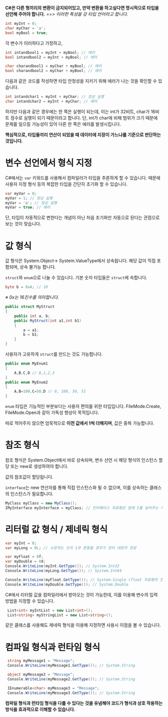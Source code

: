 **C#은 다른 형끼리의 변환이 금지되어있고, 만약 변환을 하고싶다면 명시적으로 타입을 선언해 주어야 합니다.**
_==> 이러한 특성을 강 타입 언어라고 합니다._

```cs
int myInt = 0;
char myChar = 'a';
bool myBool = true;
```
각 변수가 이러하다고 가정하고,

```cs
int intandbool1 = myInt + myBool; // 에러
bool intandbool2 = myInt + myBool; // 에러

char charandbool1 = myChar + myBool; // 에러
bool charandbool2 = myChar + myBool; // 에러
```
다음과 같은 코드를 작성하면 타입 안정성을 지키기 위해 에러가 나는 것을 확인할 수 있습니다.

```cs
int intandchar1 = myInt + myChar; // 정상 실행
char intandchar2 = myInt + myChar; // 에러
```
하지만 다음과 같은 경우에는 한 쪽은 실행이 되는데,
이는 int가 32비트, char가 16비트 정수로 실행이 되기 때문이라고 합니다.
단, int가 char에 비해 범위가 크기 때문에 문제를 일으킬 가능성이 있어 다른 한 쪽은 에러를 발생시킵니다.

**핵심적으로, 타입들끼리 연산이 되었을 때 데이터에 지장이 가느냐를 기준으로 판단하는 것입니다.**

# 변수 선언에서 형식 지정
C#에서는 `var` 키워드를 사용해서 컴파일러가 타입을 추론하게 할 수 있습니다.
때문에 사용자 지정 형식 등의 복잡한 타입을 간단히 초기화 할 수 있습니다.
```cs
var myVar = 0;
myVar = 1; // 정상 실행
myVar = 'a'; // 정상 실행
myVar = true; // 에러
```
단, 타입이 자동적으로 변한다는 개념이 아닌 처음 초기화만 자동으로 된다는 관점으로 보는 것이 맞습니다.

# 값 형식
값 형식은 System.Object-> System.ValueType에서 상속됩니다.
해당 값이 직접 포함되며, 상속 불가능 합니다.

`struct`와 `enum`으로 나눌 수 있습니다.
기본 숫자 타입들은 `struct`에 속합니다.

```cs
byte b = 0xA; // 10
```
_※ 0x는 16진수를 의미합니다._

```cs
public struct MyStruct
{
    public int a, b;
    public MyStruct(int a1,int b1)
    {
        a = a1;
        b = b1;
    }
}
```
사용자가 고유하게 `struct`를 만드는 것도 가능합니다.

```cs
public enum MyEnum1
{
    A,B,C,D // 0,1,2,3
}
public enum MyEnum2
{
    A,B=100,C=50,D // 0, 100, 50, 51
}
```
`enum` 타입은 기능적인 부분보다는 사용자 편의를 위한 타입입니다. FileMode.Create, FileMode.Open과 같이 가독성 향상이 목적입니다.

따로 적어주지 않으면 암묵적으로 **이전 값에서 1씩 더해지며**, 값은 중복 가능합니다.

# 참조 형식
참조 형식은 System.Object에서 바로 상속되며, 변수 선언 시 해당 형식의 인스턴스 할당 또는 new로 생성하여야 합니다.

값의 참조값이 할당됩니다.

`interface`는 new 연산자를 통해 직접 인스턴스화 될 수 없으며, 이를 상속하는 클래스의 인스턴스가 필요합니다.

```cs
MyClass myClass = new MyClass();
IMyInterface myInterface = myClass; // 인터페이스 자료형은 앞에 I를 넣어주는 게 권장되는 관례
```

# 리터럴 값 형식 / 제네릭 형식
```cs
var myInt = 0;
var myLong = 0L; // 소문자는 숫자 1과 혼동될 경우가 있어 대문자 권장

var myFloat = 0f;
var myDouble = 0d; 
Console.WriteLine(myInt.GetType()); // System.Int32
Console.WriteLine(myLong.GetType()); // System.Int64

Console.WriteLine(myFloat.GetType()); // System.Single (float 자료형의 전체 이름)
Console.WriteLine(myDouble.GetType()); // System.Double
```
C#에서 리터럴 값을 컴파일러에서 받아오는 것이 가능한데, 이를 이용해 변수의 입력 방법을 지정할 수 있습니다.

```cs
 List<int> myIntList = new List<int>();
 List<string> myStringList = new List<string>();
```
같은 클래스를 사용해도 제네릭 형식을 이용해 지정하면 사용시 이점을 볼 수 있습니다.

# 컴파일 형식과 런타임 형식
```cs
 string myMessage1 = "Message";
 Console.WriteLine(myMessage1.GetType()); // System.String

 object myMessage2 = "Message";
 Console.WriteLine(myMessage2.GetType()); // System.String

 IEnumerable<char> myMessage3 = "Message";
 Console.WriteLine(myMessage3.GetType()); // System.String
```
**컴파일 형식과 런타임 형식을 다를 수 있다는 것을 유념해야 코드가 형식과 상호 작용하는 방식을 효과적으로 이해할 수 있습니다.**
